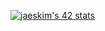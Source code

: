 <!---
AchioteTory/AchioteTory is a ✨ special ✨ repository because its `README.md` (this file) appears on your GitHub profile.
You can click the Preview link to take a look at your changes.
--->

[![jaeskim's 42 stats](https://badge42.herokuapp.com/api/stats/atory?privacyEmail=true)](https://github.com/JaeSeoKim/badge42)
